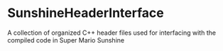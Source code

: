 # SunshineHeaderInterface
A collection of organized C++ header files used for interfacing with the compiled code in Super Mario Sunshine
